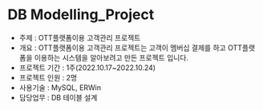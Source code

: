 # DB Modelling_Project

- 주제 : OTT플랫폼이용 고객관리 프로젝트
- 개요 : OTT플랫폼이용 고객관리 프로젝트는 고객이 멤버십 결제를 하고 OTT플랫폼을 이용하는 시스템을 알아보려고 만든 프로젝트 입니다.
- 프로젝트 기간 : 1주(2022.10.17~2022.10.24)
- 프로젝트 인원 : 2명
- 사용기술 : MySQL, ERWin
- 담당업무 : DB 테이블 설계
